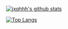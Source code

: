 [![jxqhhh's github stats](https://github-readme-stats.vercel.app/api?username=jxqhhh)](https://github.com/anuraghazra/github-readme-stats)

[![Top Langs](https://github-readme-stats.vercel.app/api/top-langs/?username=jxqhhh&layout=compact&langs_count=6)](https://github.com/anuraghazra/github-readme-stats)

